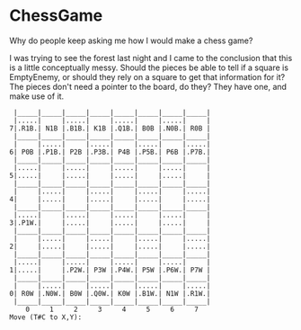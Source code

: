 ChessGame
=========

Why do people keep asking me how I would make a chess game?

I was trying to see the forest last night and I came to the conclusion that this is a little conceptually messy. Should the pieces be able to tell if a square is EmptyEnemy, or should they rely on a square to get that information for it? The pieces don't need a pointer to the board, do they? They have one, and make use of it. 





```
 |_____|_____|_____|_____|_____|_____|_____|_____| 
 |.....|     |.....|     |.....|     |.....|     | 
7|.R1B.| N1B |.B1B.| K1B |.Q1B.| B0B |.N0B.| R0B | 
 |_____|_____|_____|_____|_____|_____|_____|_____| 
 |     |.....|     |.....|     |.....|     |.....| 
6| P0B |.P1B.| P2B |.P3B.| P4B |.P5B.| P6B |.P7B.| 
 |_____|_____|_____|_____|_____|_____|_____|_____| 
 |.....|     |.....|     |.....|     |.....|     | 
5|.....|     |.....|     |.....|     |.....|     | 
 |_____|_____|_____|_____|_____|_____|_____|_____| 
 |     |.....|     |.....|     |.....|     |.....| 
4|     |.....|     |.....|     |.....|     |.....| 
 |_____|_____|_____|_____|_____|_____|_____|_____| 
 |.....|     |.....|     |.....|     |.....|     | 
3|.P1W.|     |.....|     |.....|     |.....|     | 
 |_____|_____|_____|_____|_____|_____|_____|_____| 
 |     |.....|     |.....|     |.....|     |.....| 
2|     |.....|     |.....|     |.....|     |.....| 
 |_____|_____|_____|_____|_____|_____|_____|_____| 
 |.....|     |.....|     |.....|     |.....|     | 
1|.....|     |.P2W.| P3W |.P4W.| P5W |.P6W.| P7W | 
 |_____|_____|_____|_____|_____|_____|_____|_____| 
 |     |.....|     |.....|     |.....|     |.....| 
0| R0W |.N0W.| B0W |.Q0W.| K0W |.B1W.| N1W |.R1W.| 
 |_____|_____|_____|_____|_____|_____|_____|_____| 
    0     1     2     3     4     5     6     7    
Move (T#C to X,Y):                                 
```
